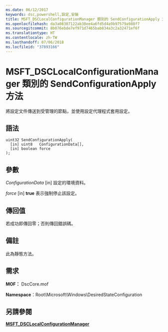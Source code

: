 ```yaml
---
ms.date: 06/12/2017
keywords: dsc,powershell,設定,安裝
title: MSFT_DSCLocalConfigurationManager 類別的 SendConfigurationApply 方法
ms.openlocfilehash: da3a08307122ab38ee4a6fd5d4a9b97579a988f7
ms.sourcegitcommit: 8b076ebde7ef971d7465bab834a3c2a32471ef6f
ms.translationtype: HT
ms.contentlocale: zh-TW
ms.lasthandoff: 07/06/2018
ms.locfileid: "37893166"
---
```

# <a name="sendconfigurationapply-method-of-the-msftdsclocalconfigurationmanager-class"></a>MSFT_DSCLocalConfigurationManager 類別的 SendConfigurationApply 方法

將設定文件傳送到受管理的節點，並使用設定代理程式套用設定。

## <a name="syntax"></a>語法

```mof
uint32 SendConfigurationApply(
  [in] uint8   ConfigurationData[],
  [in] boolean force
);
```

## <a name="parameters"></a>參數

*ConfigurationData* \[in\] 設定的環境資料。

*force* \[in\] **true** 表示強制停止該設定。

## <a name="return-value"></a>傳回值

若成功即傳回零；否則傳回錯誤碼。

## <a name="remarks"></a>備註

此為靜態方法。

## <a name="requirements"></a>需求

**MOF：** DscCore.mof

**Namespace**：Root\Microsoft\Windows\DesiredStateConfiguration

## <a name="see-also"></a>另請參閱

[**MSFT_DSCLocalConfigurationManager**](msft-dsclocalconfigurationmanager.md)